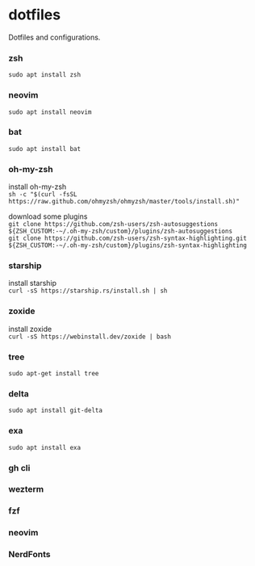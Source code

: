 # dotfiles
Dotfiles and configurations.  

### zsh
`sudo apt install zsh`  

### neovim
`sudo apt install neovim`

### bat
`sudo apt install bat`

### oh-my-zsh
install oh-my-zsh  
`sh -c "$(curl -fsSL https://raw.github.com/ohmyzsh/ohmyzsh/master/tools/install.sh)"`  

download some plugins  
`git clone https://github.com/zsh-users/zsh-autosuggestions ${ZSH_CUSTOM:-~/.oh-my-zsh/custom}/plugins/zsh-autosuggestions`    
`git clone https://github.com/zsh-users/zsh-syntax-highlighting.git ${ZSH_CUSTOM:-~/.oh-my-zsh/custom}/plugins/zsh-syntax-highlighting`  

### starship
install starship  
`curl -sS https://starship.rs/install.sh | sh`  

### zoxide
install zoxide   
`curl -sS https://webinstall.dev/zoxide | bash`  

### tree
`sudo apt-get install tree`

### delta
`sudo apt install git-delta`

### exa
`sudo apt install exa`

### gh cli
### wezterm
### fzf
### neovim

### NerdFonts

